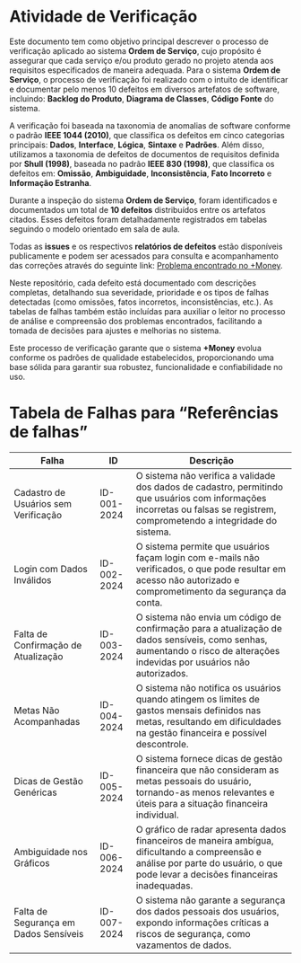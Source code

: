 # Atividade de Verificação

Este documento tem como objetivo principal descrever o processo de verificação aplicado ao sistema **Ordem de Serviço**, cujo propósito é assegurar que cada serviço e/ou produto gerado no projeto atenda aos requisitos especificados de maneira adequada. Para o sistema **Ordem de Serviço**, o processo de verificação foi realizado com o intuito de identificar e documentar pelo menos 10 defeitos em diversos artefatos de software, incluindo: **Backlog do Produto**, **Diagrama de Classes**, **Código Fonte** do sistema.

A verificação foi baseada na taxonomia de anomalias de software conforme o padrão **IEEE 1044 (2010)**, que classifica os defeitos em cinco categorias principais: **Dados**, **Interface**, **Lógica**, **Sintaxe** e **Padrões**. Além disso, utilizamos a taxonomia de defeitos de documentos de requisitos definida por **Shull (1998)**, baseada no padrão **IEEE 830 (1998)**, que classifica os defeitos em: **Omissão**, **Ambiguidade**, **Inconsistência**, **Fato Incorreto** e **Informação Estranha**.

Durante a inspeção do sistema **Ordem de Serviço**, foram identificados e documentados um total de **10 defeitos** distribuídos entre os artefatos citados. Esses defeitos foram detalhadamente registrados em tabelas seguindo o modelo orientado em sala de aula. 

Todas as **issues** e os respectivos **relatórios de defeitos** estão disponíveis publicamente e podem ser acessados para consulta e acompanhamento das correções através do seguinte link: [Problema encontrado no +Money](https://github.com/Arnaldlucas/Sistema/issues). 

Neste repositório, cada defeito está documentado com descrições completas, detalhando sua severidade, prioridade e os tipos de falhas detectadas (como omissões, fatos incorretos, inconsistências, etc.). As tabelas de falhas também estão incluídas para auxiliar o leitor no processo de análise e compreensão dos problemas encontrados, facilitando a tomada de decisões para ajustes e melhorias no sistema.

Este processo de verificação garante que o sistema **+Money** evolua conforme os padrões de qualidade estabelecidos, proporcionando uma base sólida para garantir sua robustez, funcionalidade e confiabilidade no uso.


# Tabela de Falhas para “Referências de falhas”
| Falha                                      | ID        | Descrição                                                                                                                                                                     |
|--------------------------------------------|-----------|-------------------------------------------------------------------------------------------------------------------------------------------------------------------------------|
| Cadastro de Usuários sem Verificação       | ID-001-2024    | O sistema não verifica a validade dos dados de cadastro, permitindo que usuários com informações incorretas ou falsas se registrem, comprometendo a integridade do sistema.    |
| Login com Dados Inválidos                  | ID-002-2024    | O sistema permite que usuários façam login com e-mails não verificados, o que pode resultar em acesso não autorizado e comprometimento da segurança da conta.                  |
| Falta de Confirmação de Atualização       | ID-003-2024    | O sistema não envia um código de confirmação para a atualização de dados sensíveis, como senhas, aumentando o risco de alterações indevidas por usuários não autorizados.      |
| Metas Não Acompanhadas                     | ID-004-2024    | O sistema não notifica os usuários quando atingem os limites de gastos mensais definidos nas metas, resultando em dificuldades na gestão financeira e possível descontrole.    |
| Dicas de Gestão Genéricas                  | ID-005-2024    | O sistema fornece dicas de gestão financeira que não consideram as metas pessoais do usuário, tornando-as menos relevantes e úteis para a situação financeira individual.      |
| Ambiguidade nos Gráficos                   | ID-006-2024    | O gráfico de radar apresenta dados financeiros de maneira ambígua, dificultando a compreensão e análise por parte do usuário, o que pode levar a decisões financeiras inadequadas. |
| Falta de Segurança em Dados Sensíveis      | ID-007-2024    | O sistema não garante a segurança dos dados pessoais dos usuários, expondo informações críticas a riscos de segurança, como vazamentos de dados.                             |


